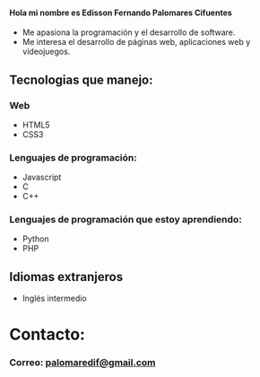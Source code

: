 #### Hola mi nombre es Edisson Fernando Palomares Cifuentes
- Me apasiona la programación y el desarrollo de software.
- Me interesa el desarrollo de páginas web, aplicaciones web y videojuegos.

## Tecnologias que manejo:
### Web
- HTML5
- CSS3
### Lenguajes de programación:
- Javascript
- C 
- C++

### Lenguajes de programación que estoy aprendiendo:
- Python
- PHP

## Idiomas extranjeros
- Inglés intermedio

# Contacto:
### Correo: palomaredif@gmail.com
